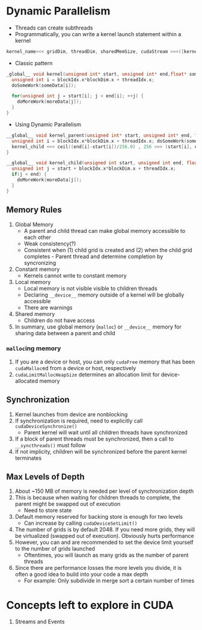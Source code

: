 # Dynamic Parallelism

- Threads can create subthreads
- Programmatically, you can write a kernel launch statement within a kernel
```c
kernel_name<<< gridDim, threadDim, sharedMemSize, cudaStream >>>([kernel arguments])
```

- Classic pattern
```c
_global__ void kernel(unsigned int* start, unsigned int* end,float* someData, float* moreData) {
  unsigned int i = blockIdx.x*blockDim.x + threadIdx.x;
  doSomeWork(someData[i]);

  for(unsigned int j = start[i]; j < end[i]; ++j) {
    doMoreWork(moreData[j]);
  }
}
```

- Using Dynamic Parallelism
```c
__global__ void kernel_parent(unsigned int* start, unsigned int* end, float* someData, float* moreData) {
  unsigned int i = blockIdx.x*blockDim.x + threadIdx.x; doSomeWork(someData[i]);
  kernel_child <<< ceil((end[i]-start[i])/256.0) , 256 >>> (start[i], end[i], moreData);
}

__global__ void kernel_child(unsigned int start, unsigned int end, float* moreData) {
  unsigned int j = start + blockIdx.x*blockDim.x + threadIdx.x;
  if(j < end) { 
    doMoreWork(moreData[j]);
  } 
}
```

## Memory Rules
1. Global Memory
    - A parent and child thread can make global memory accessible to each other
    - Weak consistency(?)
    - Consistent when (1) child grid is created and (2) when the child grid completes
          - Parent thread and determine completion by syncronizing
2. Constant memory
    - Kernels cannot write to constant memory
3. Local memory 
    - Local memory is not visible visible to children threads
    - Declaring `__device__` memory outside of a kernel will be globally accessible
    - There are warnings
4. Shared memory
    - Children do not have access
5. In summary, use global memory (`malloc`) or `__device__` memory for sharing data between a parent and child

### `malloc`ing memory
1. If you are a device or host, you can only `cudaFree` memory that has been `cudaMalloc`ed from a device or host, respectively
2. `cudaLimitMallocHeapSize` determines an allocation limit for device-allocated memory

## Synchronization
1. Kernel launches from device are nonblocking
2. If synchronization is required, need to explicitly call `cudaDeviceSynchronize()`
    - Parent kernel will wait until all children threads have synchronized
3. If a block of parent threads must be synchronized, then a call to `__syncthreads()` must follow
4. If not implicity, children will be synchronized before the parent kernel terminates

## Max Levels of Depth
1. About ~150 MB of memory is needed per level of synchronization depth
2. This is because when waiting for children threads to complete, the parent might be swapped out of execution
    - Need to store state
3. Default memory reserved for backing store is enough for two levels
    - Can increase by calling `cudaDeviceSetLimit()`
4. The number of grids is by default 2048. If you need more grids, they will be virtualized (swapped out of execution). Obviously hurts performance
5. However, you can and are recommended to set the device limit yourself to the number of grids launched
    - Oftentimes, you will launch as many grids as the number of parent threads
6. Since there are performance losses the more levels you divide, it is often a good idea to build into your code a max depth
    - For example: Only subdivide in merge sort a certain number of times


# Concepts left to explore in CUDA
1. Streams and Events

